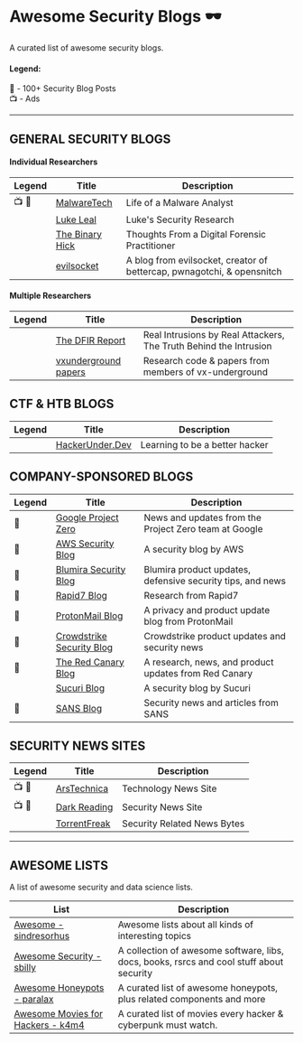 # Awesome Security Blogs 🕶️

A curated list of awesome security blogs.

#### Legend: </br>
💯 - 100+ Security Blog Posts </br>
📺 - Ads

* * *

## GENERAL SECURITY BLOGS
#### Individual Researchers
|Legend|Title|Description|
|---|---|---|
| 📺 💯 |[MalwareTech](https://www.malwaretech.com/)| Life of a Malware Analyst |
| | [Luke Leal](https://lukeleal.com/research/posts/) | Luke's Security Research|
||[The Binary Hick](https://thebinaryhick.blog/)|Thoughts From a Digital Forensic Practitioner|
| | [evilsocket](https://www.evilsocket.net/) | A blog from evilsocket, creator of bettercap, pwnagotchi, & opensnitch |

#### Multiple Researchers
|Legend|Title|Description|
|---|---|---|
| | [The DFIR Report](https://thedfirreport.com/) | Real Intrusions by Real Attackers, The Truth Behind the Intrusion |
| | [vxunderground papers](https://github.com/vxunderground/VXUG-Papers) | Research code & papers from members of vx-underground |

## CTF & HTB BLOGS
|Legend|Title|Description|
|---|---|---|
| | [HackerUnder.Dev](https://www.hackerunder.dev) | Learning to be a better hacker |

## COMPANY-SPONSORED BLOGS
|Legend|Title|Description|
|---|---|---|
| 💯 | [Google Project Zero](https://googleprojectzero.blogspot.com/) | News and updates from the Project Zero team at Google |
| 💯 | [AWS Security Blog](https://aws.amazon.com/blogs/security/) | A security blog by AWS |
| 💯 | [Blumira Security Blog](https://www.blumira.com/blog/) | Blumira product updates, defensive security tips, and news |
| 💯 | [Rapid7 Blog](https://blog.rapid7.com/tag/research/) | Research from Rapid7 |
| 💯 | [ProtonMail Blog](https://protonmail.com/blog/) | A privacy and product update blog from ProtonMail |
| 💯 | [Crowdstrike Security Blog](https://www.crowdstrike.com/blog/) | Crowdstrike product updates and security news |
| 💯 | [The Red Canary Blog](https://redcanary.com/blog/) | A research, news, and product updates from Red Canary |
| |[Sucuri Blog](https://blog.sucuri.net/)| A security blog by Sucuri |
| 💯 | [SANS Blog](https://www.sans.org/blog/) | Security news and articles from SANS |

## SECURITY NEWS SITES
|Legend|Title|Description|
|---|---|---|
| 📺 💯 | [ArsTechnica](https://arstechnica.com/) | Technology News Site |
| 📺 💯 | [Dark Reading](https://www.darkreading.com/) | Security News Site |
| | [TorrentFreak](https://torrentfreak.com/) | Security Related News Bytes |

* * * 

## AWESOME LISTS

A list of awesome security and data science lists.

| List | Description |
|---|---|
| [Awesome - sindresorhus](https://github.com/sindresorhus/awesome) | Awesome lists about all kinds of interesting topics |
| [Awesome Security - sbilly](https://github.com/sbilly/awesome-security) | A collection of awesome software, libs, docs, books, rsrcs and cool stuff about security |
| [Awesome Honeypots - paralax](https://github.com/paralax/awesome-honeypots) | A curated list of awesome honeypots, plus related components and more|
| [Awesome Movies for Hackers - k4m4](https://github.com/k4m4/movies-for-hackers) | A curated list of movies every hacker & cyberpunk must watch.|
